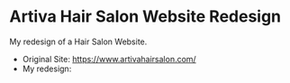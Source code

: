 # Artiva Hair Salon Website Redesign

My redesign of a Hair Salon Website.  

* Original Site: https://www.artivahairsalon.com/
* My redesign: 
